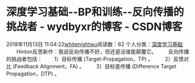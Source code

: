 # 深度学习基础--BP和训练--反向传播的挑战者 - wydbyxr的博客 - CSDN博客
2018年11月13日 11:04:22[whitenightwu](https://me.csdn.net/wydbyxr)阅读数：62
个人分类：[深度学习基础](https://blog.csdn.net/wydbyxr/article/category/6829999)
  Hinton反思新作：我说反向传播不好，但还是没谁能颠覆它。
  反向传播的挑战者包括：
  1）目标传播 (Target-Propagation，TP) 。
  2）反馈对比 (Feedback Alignment，FA) 。
  3）目标差传播 (Difference Target Propagation，DTP) 。
